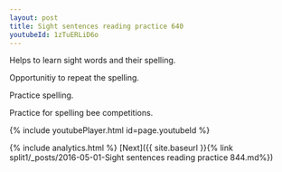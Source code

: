 ```yaml
---
layout: post
title: Sight sentences reading practice 640
youtubeId: 1zTuERLiD6o
---
```

 
 
Helps to learn sight words and their spelling.

Opportunitiy to repeat the spelling. 

Practice spelling. 
 
Practice for spelling bee competitions. 
 
{% include youtubePlayer.html id=page.youtubeId %}
 
 
{% include analytics.html %} 
[Next]({{ site.baseurl }}{% link  split1/_posts/2016-05-01-Sight sentences reading practice 844.md%})
 
